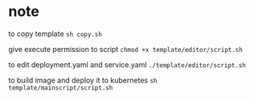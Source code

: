 # note
to copy template 
`sh copy.sh`

give execute permission to script
`chmod +x template/editor/script.sh`

to edit deployment.yaml and service.yaml
`./template/editor/script.sh`

to build image and deploy it to kubernetes
`sh template/mainscript/script.sh`

